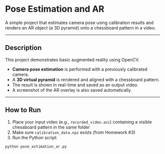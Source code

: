 # Pose Estimation and AR
A simple project that estimates camera pose using calibration results and renders an AR object (a 3D pyramid) onto a chessboard pattern in a video.

---

## Description

This project demonstrates basic augmented reality using OpenCV.

- **Camera pose estimation** is performed with a previously calibrated camera.
- A **3D virtual pyramid** is rendered and aligned with a chessboard pattern.
- The result is shown in real-time and saved as an output video.
- A screenshot of the AR overlay is also saved automatically.

---

## How to Run

1. Place your input video (e.g., `recorded_video.avi`) containing a visible chessboard pattern in the same folder  
2. Make sure `calibration_data.npz` exists (from Homework #3)  
3. Run the Python script:

```bash
python pose_estimation_ar.py
